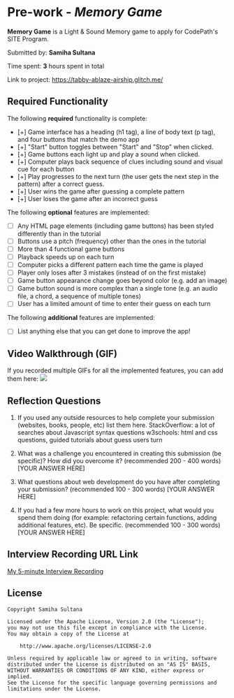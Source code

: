 # Pre-work - *Memory Game*

**Memory Game** is a Light & Sound Memory game to apply for CodePath's SITE Program. 

Submitted by: **Samiha Sultana**

Time spent: **3** hours spent in total

Link to project: https://tabby-ablaze-airship.glitch.me/

## Required Functionality

The following **required** functionality is complete:

* [+] Game interface has a heading (h1 tag), a line of body text (p tag), and four buttons that match the demo app
* [+] "Start" button toggles between "Start" and "Stop" when clicked. 
* [+] Game buttons each light up and play a sound when clicked. 
* [+] Computer plays back sequence of clues including sound and visual cue for each button
* [+] Play progresses to the next turn (the user gets the next step in the pattern) after a correct guess. 
* [+] User wins the game after guessing a complete pattern
* [+] User loses the game after an incorrect guess

The following **optional** features are implemented:

* [ ] Any HTML page elements (including game buttons) has been styled differently than in the tutorial
* [ ] Buttons use a pitch (frequency) other than the ones in the tutorial
* [ ] More than 4 functional game buttons
* [ ] Playback speeds up on each turn
* [ ] Computer picks a different pattern each time the game is played
* [ ] Player only loses after 3 mistakes (instead of on the first mistake)
* [ ] Game button appearance change goes beyond color (e.g. add an image)
* [ ] Game button sound is more complex than a single tone (e.g. an audio file, a chord, a sequence of multiple tones)
* [ ] User has a limited amount of time to enter their guess on each turn

The following **additional** features are implemented:

- [ ] List anything else that you can get done to improve the app!

## Video Walkthrough (GIF)

If you recorded multiple GIFs for all the implemented features, you can add them here:
![](http://g.recordit.co/yejDAJ0Uey.gif)

## Reflection Questions
1. If you used any outside resources to help complete your submission (websites, books, people, etc) list them here. 
StackOverflow: a lot of searches about Javascript syntax questions
w3schools: html and css questions, guided tutorials about guess users turn

3. What was a challenge you encountered in creating this submission (be specific)? How did you overcome it? (recommended 200 - 400 words) 
[YOUR ANSWER HERE]

4. What questions about web development do you have after completing your submission? (recommended 100 - 300 words) 
[YOUR ANSWER HERE]

5. If you had a few more hours to work on this project, what would you spend them doing (for example: refactoring certain functions, adding additional features, etc). Be specific. (recommended 100 - 300 words) 
[YOUR ANSWER HERE]



## Interview Recording URL Link

[My 5-minute Interview Recording](your-link-here)


## License

    Copyright Samiha Sultana

    Licensed under the Apache License, Version 2.0 (the "License");
    you may not use this file except in compliance with the License.
    You may obtain a copy of the License at

        http://www.apache.org/licenses/LICENSE-2.0

    Unless required by applicable law or agreed to in writing, software
    distributed under the License is distributed on an "AS IS" BASIS,
    WITHOUT WARRANTIES OR CONDITIONS OF ANY KIND, either express or implied.
    See the License for the specific language governing permissions and
    limitations under the License.